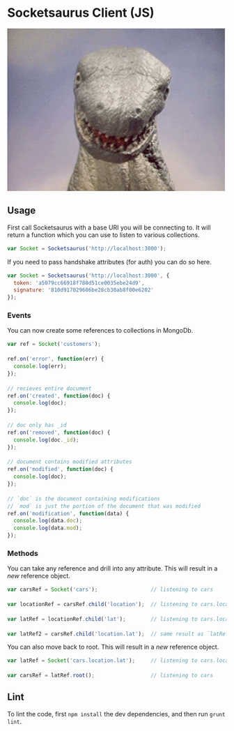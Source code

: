 # Socketsaurus Client (JS)

![Hello World](./readme_images/rawr.gif)

## Usage

First call Socketsaurus with a base URI you will be connecting to.
It will return a function which you can use to listen to various collections.

```js
var Socket = Socketsaurus('http://localhost:3000');
```

If you need to pass handshake attributes (for auth) you can do so here.

```js
var Socket = Socketsaurus('http://localhost:3000', {
  token: 'a5079cc66918f780d51ce0035ebe24d9',
  signature: '810d917029606be28cb30ab8f00e6202'
});
```

### Events

You can now create some references to collections in MongoDb.

```js
var ref = Socket('customers');

ref.on('error', function(err) {
  console.log(err);
});

// recieves entire document
ref.on('created', function(doc) {
  console.log(doc);
});

// doc only has _id
ref.on('removed', function(doc) {
  console.log(doc._id);
});

// document contains modified attributes
ref.on('modified', function(doc) {
  console.log(doc);
});

// `doc` is the document containing modifications
// `mod` is just the portion of the document that was modified
ref.on('modification', function(data) {
  console.log(data.doc);
  console.log(data.mod);
});
```

### Methods

You can take any reference and drill into any attribute.
This will result in a _new_ reference object.

```js
var carsRef = Socket('cars');                 // listening to cars

var locationRef = carsRef.child('location');  // listening to cars.location

var latRef = locationRef.child('lat');        // listening to cars.location.lat

var latRef2 = carsRef.child('location.lat');  // same result as `latRef` - cars.location.lat
```

You can also move back to root.
This will result in a _new_ reference object.

```js
var latRef = Socket('cars.location.lat');     // listening to cars.location.lat

var carsRef = latRef.root();                  // listening to cars
```

## Lint

To lint the code, first `npm install` the dev dependencies, and then run `grunt lint`.